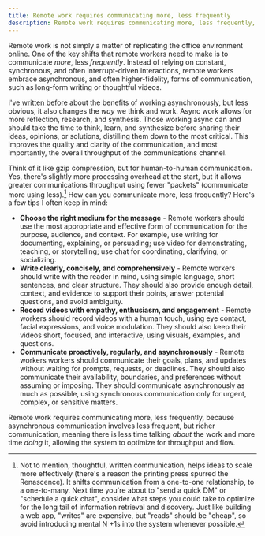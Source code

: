 ```yaml
---
title: Remote work requires communicating more, less frequently
description: Remote work requires communicating more, less frequently, because asynchronous communication involves less frequent, but richer communication, meaning there is less time talking *about* the work and more time *doing* it, allowing the system to optimize for throughput and flow.
---
```



Remote work is not simply a matter of replicating the office environment online. One of the key shifts that remote workers need to make is to communicate *more*, less *frequently*. Instead of relying on constant, synchronous, and often interrupt-driven interactions, remote workers embrace asynchronous, and often higher-fidelity, forms of communication, such as long-form writing or thoughtful videos. 

I've [written before](https://ben.balter.com/2022/03/17/why-async/#benefits-of-working-asynchronously) about the benefits of working asynchronously, but less obvious, it also changes the _way_ we think and work. Async work allows for more reflection, research, and synthesis. Those working async can and should take the time to think, learn, and synthesize before sharing their ideas, opinions, or solutions, distilling them down to the most critical. This improves the quality and clarity of the communication, and most importantly, the overall throughput of the communications channel. 

Think of it like gzip compression, but for human-to-human communication. Yes, there's slightly more processing overhead at the start, but it allows greater communications throughput using fewer "packets" (communicate more using less).[^1] How can you communicate more, less frequently? Here's a few tips I often keep in mind:

- **Choose the right medium for the message** - Remote workers should use the most appropriate and effective form of communication for the purpose, audience, and context. For example, use writing for documenting, explaining, or persuading; use video for demonstrating, teaching, or storytelling; use chat for coordinating, clarifying, or socializing.
- **Write clearly, concisely, and comprehensively** - Remote workers should write with the reader in mind, using simple language, short sentences, and clear structure. They should also provide enough detail, context, and evidence to support their points, answer potential questions, and avoid ambiguity.
- **Record videos with empathy, enthusiasm, and engagement** - Remote workers should record videos with a human touch, using eye contact, facial expressions, and voice modulation. They should also keep their videos short, focused, and interactive, using visuals, examples, and questions.
- **Communicate proactively, regularly, and asynchronously** - Remote workers workers should communicate their goals, plans, and updates without waiting for prompts, requests, or deadlines. They should also communicate their availability, boundaries, and preferences without assuming or imposing. They should communicate asynchronously as much as possible, using synchronous communication only for urgent, complex, or sensitive matters.

Remote work requires communicating more, less frequently, because asynchronous communication involves less frequent, but richer communication, meaning there is less time talking *about* the work and more time *doing* it, allowing the system to optimize for throughput and flow.

[^1]: Not to mention, thoughtful, written communication, helps ideas to scale more effectively (there's a reason the printing press spurred the Renascence). It shifts communication from a one-to-one relationship, to a one-to-many. Next time you're about to "send a quick DM" or "schedule a quick chat", consider what steps you could take to optimize for the long tail of information retrieval and discovery. Just like building a web app, "writes" are expensive, but "reads" should be "cheap", so avoid introducing mental N +1s into the system whenever possible.
